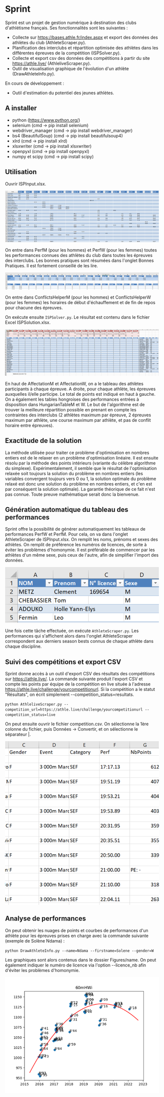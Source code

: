 # Sprint

Sprint est un projet de gestion numérique à destination des clubs d'athlétisme français. Ses fonctionnalités sont les suivantes :

* Collecte sur https://bases.athle.fr/index.aspx et export des données des athlètes du club (AthleteScraper.py).
* Planification des interclubs et répartition optimisée des athlètes dans les différentes épreuves de la compétition (ISPSolver.py).
* Collecte et export csv des données des compétitions à partir du site https://athle.live/ (AthleliveScraper.py).
* Outil de visualisation graphique de l'évolution d'un athlète (DrawAthleteInfo.py).

En cours de développement :

* Outil d'estimation du potentiel des jeunes athlètes.

## A installer

* python (https://www.python.org/)
* selenium (cmd -> pip install selenium)
* webdriver_manager (cmd -> pip install webdriver_manager)
* bs4 (BeautifulSoup) (cmd -> pip install beautifulsoup4)
* xlrd (cmd -> pip install xlrd)
* xlsxwriter (cmd -> pip install xlsxwriter)
* openpyxl (cmd -> pip install openpyxl)
* numpy et scipy (cmd -> pip install scipy)

## Utilisation

Ouvrir ISPInput.xlsx.

![Image](/resources/perfs.png)

On entre dans PerfM (pour les hommes) et PerfW (pour les femmes) toutes les performances connues des athlètes du club dans toutes les épreuves des interclubs. Les bonnes pratiques sont résumées dans l'onglet Bonnes Pratiques. Il est fortement conseillé de les lire.

![Image](/resources/schedule.png)

On entre dans ConflictsHelperM (pour les hommes) et ConflictsHelperW (pour les femmes) les horaires de début d'échauffement et de fin de repos pour chacune des épreuves.

On exécute ensuite `ISPSolver.py`. Le résultat est contenu dans le fichier Excel ISPSolution.xlsx.

![Image](/resources/result.png)

En haut de AffectationM et AffectationW, on a le tableau des athlètes participants à chaque épreuve. A droite, pour chaque athlète, les épreuves auxquelles il/elle participe. Le total de points est indiqué en haut à gauche. On a également les tables hongroises des performances entrées à disposition dans HungarianTableM et W.
Le but de l'algorithme est de trouver la meilleure répartition possible en prenant en compte les contraintes des interclubs (2 athlètes maximum par épreuve, 2 épreuves maximum par athlète, une course maximum par athlète, et pas de conflit horaire entre épreuves). 

## Exactitude de la solution

La méthode utilisée pour traiter ce problème d'optimisation en nombres entiers est de le relaxer en un problème d'optimisation linéaire. Il est ensuite résolu par la méthode des points intérieurs (variante du célèbre algorithme du simplexe). Expérimentalement, il semble que le résultat de l'optimisation relaxée soit toujours la solution du problème en nombres entiers (les variables convergent toujours vers 0 ou 1, la solution optimale du problème relaxé est donc une solution du problème en nombres entiers, et c'en est par conséquent la solution optimale). La garantie théorique de ce fait n'est pas connue. Toute preuve mathématique serait donc la bienvenue.

## Génération automatique du tableau des performances

Sprint offre la possibilité de générer automatiquement les tableaux de performances PerfW et PerfM. Pour cela, on va dans l'onglet AthleteScraper de ISPInput.xlsx. On remplit les noms, prénoms et sexes des athlètes. On remplit de préférence les numéros de licences, de sorte à éviter les problèmes d'homonymie. Il est préférable de commencer par les athlètes d'un même sexe, puis ceux de l'autre, afin de simplifier l'import des données.

![Image](/resources/scraper.png)

Une fois cette tâche effectuée, on exécute `AthleteScraper.py`. Les performances qui s'affichent alors dans l'onglet AthleteScraper correspondent aux derniers season bests connus de chaque athlète dans chaque discipline.

## Suivi des compétitions et export CSV

Sprint donne accès à un outil d'export CSV des résultats des compétitions sur https://athle.live/. La commande suivante produit l'export CSV et compte les points par équipe de la compétition en live située à l'adresse https://athle.live/challenge/yourcompetitionurl. Si la compétition a le statut "Résultats", on écrit simplement --competition_status=resultats.

`python AthleliveScraper.py --competition_url=https://athle.live/challenge/yourcompetitionurl --competition_status=live`

On peut ensuite ouvrir le fichier competition.csv. On sélectionne la 1ère colonne du fichier, puis Données -> Convertir, et on sélectionne le séparateur |.

![Image](/resources/csvexport.png)

## Analyse de performances

On peut obtenir les nuages de points et courbes de performances d'un athlète pour les épreuves prises en charge avec la commande suivante (exemple de Solène Ndama) :

`python DrawAthleteInfo.py --name=Ndama --firstname=Solene --gender=W`

Les graphiques sont alors contenus dans le dossier Figures/name. On peut également indiquer le numéro de licence via l'option --licence_nb afin d'éviter les problèmes d'homonymie.

![Image](/resources/60mHWi.png)
